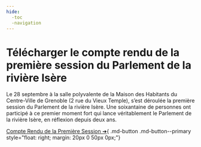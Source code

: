 ```yaml
---
hide:
  -toc
  -navigation
---
```


# Télécharger le compte rendu de la première session du Parlement de la rivière Isère

Le 28 septembre à la salle polyvalente de la Maison des Habitants du Centre-Ville de Grenoble (2 rue du
Vieux Temple), s’est déroulée la première session du Parlement de la rivière Isère.
Une soixantaine de personnes ont participé à ce premier moment fort qui lance véritablement le
Parlement de la rivière Isère, en réflexion depuis deux ans.

[Compte Rendu de la Première Session ➜](https://nuage.phoenix-conseil.org/s/2X7gY9JL4ezSjjm){ .md-button .md-button--primary style="float: right; margin: 20px 0 50px 0px;"}

